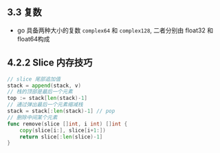 ## 3.3 复数
* go 具备两种大小的复数 `complex64` 和 `complex128`, 二者分别由 float32
和 float64构成

## 4.2.2 Slice 内存技巧
```go
// slice 尾部追加值
stack = append(stack, v)
// 栈的顶部是最后一个元素
top := stack[len(stack)-1]
// 通过弹出最后一个元素缩减栈
stack = stack[:len(stack)-1] // pop
// 删除中间某个元素
func remove(slice []int, i int) []int {
    copy(slice[i:], slice[i+1:])
    return slice[:len(slice)-1]
}
```